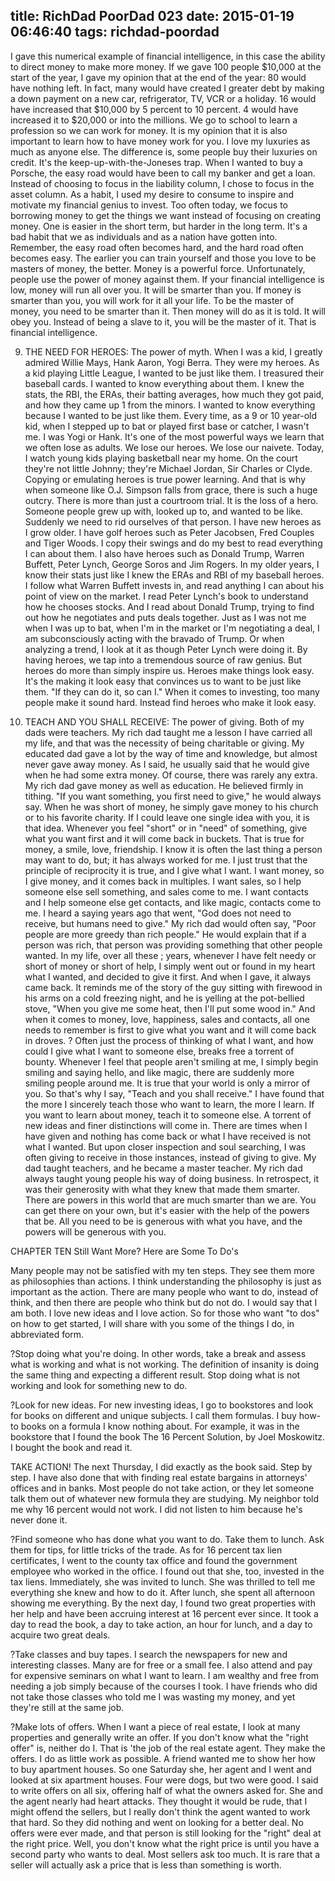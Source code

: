 title: RichDad PoorDad 023
date: 2015-01-19 06:46:40
tags: richdad-poordad
---

I gave this numerical example of financial intelligence, in this case the ability to direct money to make more money.
If we gave 100 people $10,000 at the start of the year, I gave my opinion that at the end of the year:
 80 would have nothing left. In fact, many would have created I greater debt by making a down payment on a new car, refrigerator, TV, VCR or a holiday. 16 would have increased that $10,000 by 5 percent to 10 percent. 4 would have increased it to $20,000 or into the millions.
We go to school to learn a profession so we can work for money. It is my opinion that it is also important to learn how to have money work for you.
I love my luxuries as much as anyone else. The difference is, some people buy their luxuries on credit. It's the keep-up-with-the-Joneses trap. When I wanted to buy a Porsche, the easy road would have been to call my banker and get a loan. Instead of choosing to focus in the liability column, I chose to focus in the asset column.
As a habit, I used my desire to consume to inspire and motivate my financial genius to invest.
Too often today, we focus to borrowing money to get the things we want instead of focusing on creating money.  One is easier in the short term, but harder in the long term. It's a bad habit that we as individuals and as a nation have gotten into. Remember, the easy road often becomes hard, and the hard road often becomes easy.
The earlier you can train yourself and those you love to be masters of money, the better. Money is a powerful force. Unfortunately, people use the power of money against them.  If your financial intelligence is low, money will run all over you. It will be smarter than you.  If money is smarter than you, you will work for it all your life.
To be the master of money, you need to be smarter than it. Then money will do as it is told. It will obey you.  Instead of being a slave to it, you will be the master of it. That is financial intelligence.

9. THE NEED FOR HEROES: The power of myth. When I was a kid, I greatly admired Willie Mays, Hank Aaron, Yogi Berra. They were my heroes. As a kid playing Little League, I wanted to be just like them. I treasured their baseball cards. I wanted to know everything about them. I knew the stats, the RBI, the ERAs, their batting averages, how much they got paid, and how they came up  1 from the minors. I wanted to know everything because I wanted to be just like them.
Every time, as a 9 or 10 year-old kid, when I stepped up to bat or played first base or catcher, I wasn't me. I was Yogi or Hank.  It's one of the most powerful ways we learn that we often lose as adults. We lose our heroes. We lose our naivete.
Today, I watch young kids playing basketball near my home.  On the court they're not little Johnny; they're Michael Jordan, Sir Charles or Clyde.  Copying or emulating heroes is true power learning. And that is why when someone like O.J. Simpson falls from grace, there is such a huge outcry.
There is more than just a courtroom trial. It is the loss of a hero. Someone people grew up with, looked up to, and wanted to be like. Suddenly we need to rid ourselves of that person.
I have new heroes as I grow older. I have golf heroes such as Peter Jacobsen, Fred Couples and Tiger Woods. I copy their swings and do my best to read everything I can about them. I also have heroes such as Donald Trump, Warren Buffett, Peter Lynch, George Soros and Jim Rogers. In my older years, I know their stats just like I knew the ERAs and RBI of my baseball heroes.  I follow what Warren Buffett invests in, and read anything I can about his point of view on the market. I read Peter Lynch's book to understand how he chooses stocks. And I read about Donald Trump, trying to find out how he negotiates and puts deals together.
Just as I was not me when I was up to bat, when I'm in the market or I'm negotiating a deal, I am subconsciously acting with the bravado of Trump.  Or when analyzing a trend, I look at it as though Peter Lynch were doing it.  By having heroes, we tap into a tremendous source of raw genius.
But heroes do more than simply inspire us. Heroes make things look easy. It's the making it look easy that convinces us to want to be just like them. "If they can do it, so can I."
When it comes to investing, too many people make it sound hard. Instead find heroes who make it look easy.

10. TEACH AND YOU SHALL RECEIVE: The power of giving.  Both of my dads were teachers. My rich dad taught me a lesson I have carried all my life, and that was the necessity of being charitable or giving. My educated dad gave a lot by the way of time and knowledge, but almost never gave away money.  As I said, he usually said that he would give when he had some extra money. Of course, there was rarely any extra.
My rich dad gave money as well as education. He believed firmly in tithing. "If you want something, you first need to give," he would always say. When he was short of money, he simply gave money to his church or to his favorite charity.
If I could leave one single idea with you, it is that idea. Whenever you feel "short" or in "need" of something, give what you want first and it will come back in buckets. That is true for money, a smile, love, friendship. I know it is often the last thing a person may want to do, but; it has always worked for me. I just trust that the principle of reciprocity   it is true, and I give what I want. I want money, so I give money, and it comes back in multiples. I want sales, so I help someone else sell something, and sales come to me. I want contacts and I help someone else get contacts, and like magic, contacts come to me. I heard a saying years ago that went, "God does not need to receive, but humans need to give."
My rich dad would often say, "Poor people are more greedy than rich people." He would explain that if a person was rich, that person was providing something that other people wanted. In my life, over all these   ; years, whenever I have felt needy or short of money or short of help, I simply went out or found in my heart what I wanted, and decided to give it first. And when I gave, it always came back.
It reminds me of the story of the guy sitting with firewood in his arms on a cold freezing night, and he is yelling at the pot-bellied stove,    "When you give me some heat, then I'll put some wood in." And when it comes to money, love, happiness, sales and contacts, all one needs to remember is first to give what you want and it will come back in droves.   ? Often just the process of thinking of what I want, and how could I give what I want to someone else, breaks free a torrent of bounty. Whenever I feel that people aren't smiling at me, I simply begin smiling and saying hello, and like magic, there are suddenly more smiling people around me. It is true that your world is only a mirror of you.
So that's why I say, "Teach and you shall receive." I have found that the more I sincerely teach those who want to learn, the more I learn. If you want to learn about money, teach it to someone else. A torrent of new ideas and finer distinctions will come in.
There are times when I have given and nothing has come back or what I have received is not what I wanted.  But upon closer inspection and soul searching, I was often giving to receive in those instances, instead of giving to give.
My dad taught teachers, and he became a master teacher.  My rich dad always taught young people his way of doing business. In retrospect, it was their generosity with what they knew that made them smarter. There are powers in this world that are much smarter than we are. You can get there on your own, but it's easier with the help of the powers that be. All you need to be is generous with what you have, and the powers will be generous with you.

CHAPTER TEN
Still Want More? Here are Some To Do's

Many people may not be satisfied with my ten steps. They see them more as philosophies than actions. I think understanding the philosophy is just as important as the action. There are many people who want to do, instead of think, and then there are people who think but do not do. I would say that I am both. I love new ideas and I love action.
So for those who want "to dos" on how to get started, I will share with you some of the things I do, in abbreviated form.

?Stop doing what you're doing. In other words, take a break and assess what is working and what is not working. The definition of insanity is doing the same thing and expecting a different result. Stop doing what is not working and look for something new to do.

?Look for new ideas. For new investing ideas, I go to bookstores and look for books on different and unique subjects. I call them formulas. I buy how-to books on a formula I know nothing about. For example, it was in the bookstore that I found the book The 16 Percent Solution, by Joel Moskowitz. I bought the book and read it.

TAKE ACTION! The next Thursday, I did exactly as the book said. Step by step. I have also done that with finding real estate bargains in attorneys' offices and in banks. Most people do not take action, or they let someone talk them out of whatever new formula they are studying. My neighbor told me why 16 percent would not work.  I did not listen to him because he's never done it.

?Find someone who has done what you want to do. Take them to lunch. Ask them for tips, for little tricks of the trade. As for 16 percent tax lien certificates, I went to the county tax office and found the government employee who worked in the office. I found out that she, too, invested in the tax liens. Immediately, she was invited to lunch. She was thrilled to tell me everything she knew and how to do it. After lunch, she spent all afternoon showing me everything. By the next day, I found two great properties with her help and have been accruing interest at 16 percent ever since. It took a day to read the book, a day to take action, an hour for lunch, and a day to acquire two great deals.

?Take classes and buy tapes. I search the newspapers for new and interesting classes. Many are for free or a small fee. I also attend and pay for expensive seminars on what I want to learn. I am wealthy and free from needing a job simply because of the courses I took. I have friends who did not take those classes who told me I was wasting my money, and yet they're still at the same job.

?Make lots of offers. When I want a piece of real estate, I look at many properties and generally write an offer. If you don't know what the "right offer" is, neither do I. That is 'the job of the real estate agent. They make the offers. I do as little work as possible.
A friend wanted me to show her how to buy apartment houses.  So one Saturday she, her agent and I went and looked at six apartment houses.  Four were dogs, but two were good.  I said to write offers on all six, offering half of what the owners asked for.  She and the agent nearly had heart attacks. They thought it would be rude, that I might offend the sellers, but I really don't think the agent wanted to work that hard.  So they did nothing and went on looking for a better deal.
No offers were ever made, and that person is still looking for the "right" deal at the right price. Well, you don't know what the right price is until you have a second party who wants to deal. Most sellers ask too much.  It is rare that a seller will actually ask a price that is less than something is worth.

